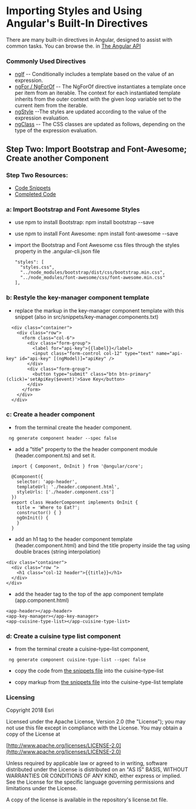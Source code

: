 # Importing Styles and Using Angular's Built-In Directives
There are many built-in directives in Angular, designed to assist with common tasks.  You can browse the. in [The Angular API](https://angular.io/api)

### Commonly Used Directives
* [ngIf](https://angular.io/api/common/NgIf) -- Conditionally includes a template based on the value of an expression.
* [ngFor / NgForOf](https://angular.io/api/common/NgForOf) -- The NgForOf directive instantiates a template once per item from an iterable. The context for each instantiated template inherits from the outer context with the given loop variable set to the current item from the iterable.
* [ngStyle](https://angular.io/api/common/NgStyle) --The styles are updated according to the value of the expression evaluation.
* [ngClass](https://angular.io/api/common/NgClass) -- The CSS classes are updated as follows, depending on the type of the expression evaluation.

## Step Two: Import Bootstrap and Font-Awesome; Create another Component

### Step Two Resources:
* [Code Snippets](https://github.com/sean-olson-e/Rapid-Application-Development-using-Angular-CLI/tree/master/project_apps/2-importing-styles-using-built-in-directives/src/snippets)
* [Completed Code](https://github.com/sean-olson-e/Rapid-Application-Development-using-Angular-CLI/tree/master/project_apps/3-sharing-properties-using-custom-events/src/app)


### a: Import Bootstrap and Font Awesome Styles
* use npm to install Bootstrap: npm install bootstrap --save 
* use npm to install Font Awesome: npm install font-awesome --save
* import the Bootstrap and Font Awesome css files through the styles property in the .angular-cli.json file


      "styles": [
        "styles.css",
        "../node_modules/bootstrap/dist/css/bootstrap.min.css",
        "../node_modules/font-awesome/css/font-awesome.min.css"
      ],

### b: Restyle the key-manager component template
* replace the markup in the key-manager component template with this snippet (also in src/snippets/key-manager.components.txt)

```
  <div class="container">
    <div class="row">
      <form class="col-6">
        <div class="form-group">
          <label for="api-key">{{label}}</label>
          <input class="form-control col-12" type="text" name="api-key" id="api-key" [(ngModel)]="apiKey" />
        </div>
        <div class="form-group">
          <button type="submit" class="btn btn-primary" (click)='setApiKey($event)'>Save Key</button>
        </div>
      </form>
    </div>
  </div>
```

### c: Create a header component
* from the terminal create the header component.
 ```
  ng generate component header --spec false
```
  
* add a "title" property to the the header component module (header.component.ts) and set it.
```
  import { Component, OnInit } from '@angular/core';
  
  @Component({
    selector: 'app-header',
    templateUrl: './header.component.html',
    styleUrls: ['./header.component.css']
  })
  export class HeaderComponent implements OnInit {
    title = 'Where to Eat?';
    constructor() { }
    ngOnInit() {
    }
  }
```
* add an h1 tag to the header component template (header.component.html) and bind the title property inside the tag using double braces (string interpolation)
```
<div class="container">
  <div class="row ">
    <h1 class="col-12 header">{{title}}</h1>
  </div>
</div>
```

* add the header tag to the top of the app component template (app.component.html)

```
<app-header></app-header>
<app-key-manager></app-key-manager>
<app-cuisine-type-list></app-cuisine-type-list>
```


### d: Create a cuisine type list component
* from the terminal create a cuisine-type-list component,
 ```
  ng generate component cuisine-type-list --spec false
```
  
* copy the code from [the snippets file](https://github.com/sean-olson-e/Rapid-Application-Development-using-Angular-CLI/blob/master/project_apps/2-importing-styles-using-built-in-directives/src/snippets/cuisine-type-list.component.ts.txt) into the cuisine-type-list 


* copy markup from [the snippets file](https://github.com/sean-olson-e/Rapid-Application-Development-using-Angular-CLI/blob/master/project_apps/2-importing-styles-using-built-in-directives/src/snippets/cuisine-type-list.component.html.txt) into the cuisine-type-list template

 

### Licensing

Copyright 2018 Esri

Licensed under the Apache License, Version 2.0 (the "License"); you may not use this file except in compliance with the License. You may obtain a copy of the License at

[http://www.apache.org/licenses/LICENSE-2.0](http://www.apache.org/licenses/LICENSE-2.0)

Unless required by applicable law or agreed to in writing, software distributed under the License is distributed on an "AS IS" BASIS, WITHOUT WARRANTIES OR CONDITIONS OF ANY KIND, either express or implied. See the License for the specific language governing permissions and limitations under the License.

A copy of the license is available in the repository's license.txt file.
